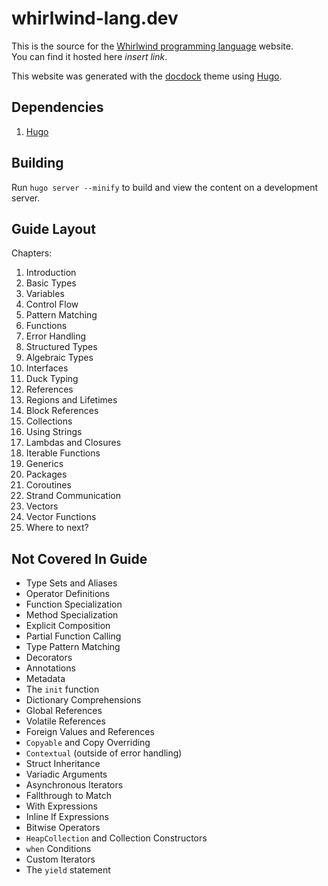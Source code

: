 # whirlwind-lang.dev

This is the source for the [Whirlwind programming language](https://github.com/ComedicChimera/whirlwind) website.  
You can find it hosted here *insert link*.

This website was generated with the [docdock](https://docdock.netlify.app/) theme using [Hugo](https://gohugo.io/).


## Dependencies

1. [Hugo](https://gohugo.io/getting-started/installing/)

## Building

Run `hugo server --minify` to build and view the content on a development server.

## Guide Layout

Chapters:

1. Introduction
2. Basic Types
3. Variables
4. Control Flow
5. Pattern Matching
6. Functions
7. Error Handling
8. Structured Types
9. Algebraic Types
10. Interfaces
11. Duck Typing
12. References
13. Regions and Lifetimes
14. Block References
15. Collections
16. Using Strings
17. Lambdas and Closures
18. Iterable Functions
19. Generics
20. Packages
21. Coroutines
22. Strand Communication
23. Vectors
24. Vector Functions
25. Where to next?

## Not Covered In Guide

- Type Sets and Aliases
- Operator Definitions
- Function Specialization
- Method Specialization
- Explicit Composition
- Partial Function Calling
- Type Pattern Matching
- Decorators
- Annotations
- Metadata
- The `init` function
- Dictionary Comprehensions
- Global References
- Volatile References
- Foreign Values and References
- `Copyable` and Copy Overriding
- `Contextual` (outside of error handling)
- Struct Inheritance
- Variadic Arguments
- Asynchronous Iterators
- Fallthrough to Match
- With Expressions
- Inline If Expressions
- Bitwise Operators
- `HeapCollection` and Collection Constructors
- `when` Conditions
- Custom Iterators
- The `yield` statement


